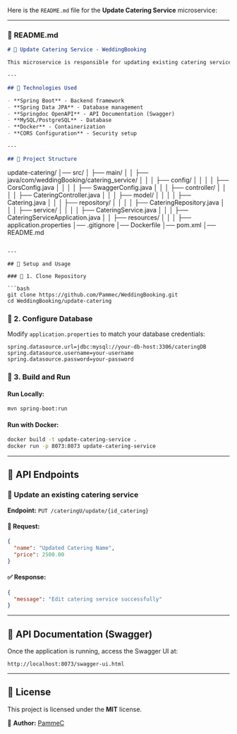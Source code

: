 Here is the `README.md` file for the **Update Catering Service** microservice:

---

### 📜 **README.md**
```markdown
# 🔄 Update Catering Service - WeddingBooking

This microservice is responsible for updating existing catering services in the **WeddingBooking** system.

---

## 🚀 Technologies Used

- **Spring Boot** - Backend framework
- **Spring Data JPA** - Database management
- **Springdoc OpenAPI** - API Documentation (Swagger)
- **MySQL/PostgreSQL** - Database
- **Docker** - Containerization
- **CORS Configuration** - Security setup

---

## 📂 Project Structure

```
update-catering/
│── src/
│   ├── main/
│   │   ├── java/com/weddingBooking/catering_service/
│   │   │   ├── config/
│   │   │   │   ├── CorsConfig.java
│   │   │   │   ├── SwaggerConfig.java
│   │   │   ├── controller/
│   │   │   │   ├── CateringController.java
│   │   │   ├── model/
│   │   │   │   ├── Catering.java
│   │   │   ├── repository/
│   │   │   │   ├── CateringRepository.java
│   │   │   ├── service/
│   │   │   │   ├── CateringService.java
│   │   │   ├── CateringServiceApplication.java
│   │   ├── resources/
│   │   │   ├── application.properties
│── .gitignore
│── Dockerfile
│── pom.xml
│── README.md
```

---

## 🔧 Setup and Usage

### 📌 1. Clone Repository

```bash
git clone https://github.com/Pammec/WeddingBooking.git
cd WeddingBooking/update-catering
```

### 📌 2. Configure Database

Modify `application.properties` to match your database credentials:

```properties
spring.datasource.url=jdbc:mysql://your-db-host:3306/cateringDB
spring.datasource.username=your-username
spring.datasource.password=your-password
```

### 📌 3. Build and Run

#### Run Locally:
```bash
mvn spring-boot:run
```

#### Run with Docker:
```bash
docker build -t update-catering-service .
docker run -p 8073:8073 update-catering-service
```

---

## 📡 API Endpoints

### **📌 Update an existing catering service**
**Endpoint:** `PUT /cateringU/update/{id_catering}`

#### 🔄 Request:
```json
{
  "name": "Updated Catering Name",
  "price": 2500.00
}
```

#### ✅ Response:
```json
{
  "message": "Edit catering service successfully"
}
```

---

## 📜 API Documentation (Swagger)

Once the application is running, access the Swagger UI at:

```
http://localhost:8073/swagger-ui.html
```

---

## 📝 License

This project is licensed under the **MIT** license.

📌 **Author:** [PammeC](https://github.com/PammeC)
```
